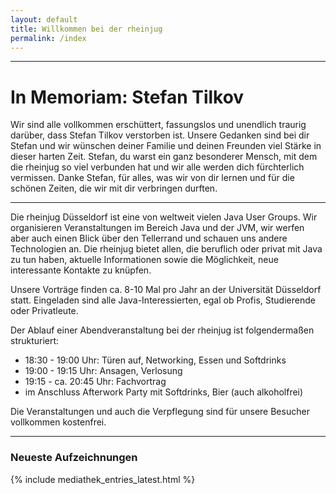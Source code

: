 ```yaml
---
layout: default
title: Willkommen bei der rheinjug
permalink: /index
---
```


----

# In Memoriam: Stefan Tilkov

Wir sind alle vollkommen erschüttert, fassungslos und unendlich traurig darüber, dass Stefan Tilkov verstorben ist. Unsere Gedanken sind bei dir Stefan und wir wünschen deiner Familie und deinen Freunden viel Stärke in dieser harten Zeit. Stefan, du warst ein ganz besonderer Mensch, mit dem die rheinjug so viel verbunden hat und wir alle werden dich fürchterlich vermissen. Danke Stefan, für alles, was wir von dir lernen und für die schönen Zeiten, die wir mit dir verbringen durften.

----

Die rheinjug Düsseldorf ist eine von weltweit vielen Java User Groups.
Wir organisieren Veranstaltungen im Bereich Java und der JVM, wir werfen
aber auch einen Blick über den Tellerrand und schauen uns andere Technologien an.
Die rheinjug bietet allen, die beruflich oder privat mit Java zu tun haben,
aktuelle Informationen sowie die Möglichkeit, neue interessante Kontakte zu knüpfen.

Unsere Vorträge finden ca. 8-10 Mal pro Jahr an der Universität Düsseldorf statt.
Eingeladen sind alle Java-Interessierten, egal ob Profis, Studierende oder Privatleute.

Der Ablauf einer Abendveranstaltung bei der rheinjug ist folgendermaßen strukturiert:

* 18:30 - 19:00 Uhr: Türen auf, Networking, Essen und Softdrinks
* 19:00 - 19:15 Uhr: Ansagen, Verlosung
* 19:15 - ca. 20:45 Uhr: Fachvortrag
* im Anschluss Afterwork Party mit Softdrinks, Bier (auch alkoholfrei)

Die Veranstaltungen und auch die Verpflegung sind für unsere Besucher vollkommen kostenfrei.

----

### Neueste Aufzeichnungen

{% include mediathek_entries_latest.html %}
